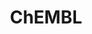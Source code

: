 ---
layout: default
bigquery: https://console.cloud.google.com/bigquery?p=patents-public-data&d=ebi_chembl&page=dataset
citation: '"The ChEMBL database in 2017." Anna Gaulton, Anne Hersey, Michał Nowotka,
  A Patrícia Bento, Jon Chambers, David Mendez, Prudence Mutowo, Francis Atkinson,
  Louisa J Bellis, Elena Cibrián-Uhalte, Mark Davies, Nathan Dedman, Anneli Karlsson,
  María Paula Magariños, John P Overington, George Papadatos, Ines Smit, Andrew R
  Leach Nucleic acids Research (2017) 45 (Database Issue), D945-D954'
contributors: European Bioinformatics Institute
cost: None
description: ChEMBL Data is a manually curated database of small molecules used in
  drug discovery, including information about existing patented drugs.
documentation: 'schema: https://www.ebi.ac.uk/chembl/db_schema


  '
last_edit: Mon, 04 Apr 2022 19:07:30 GMT
location: https://console.cloud.google.com/marketplace/product/google_patents_public_datasets/chembl
maintained_by: EMBL-EBI, an outstation of European Molecular Biology Laboratory
related_publications: '

  ChEMBL: towards direct deposition of bioassay data.


  Mendez D, Gaulton A, Bento AP, Chambers J, De Veij M, Félix E, Magariños MP, Mosquera
  JF, Mutowo P, Nowotka M, Gordillo-Marañón M, Hunter F, Junco L, Mugumbate G, Rodriguez-Lopez
  M, Atkinson F, Bosc N, Radoux CJ, Segura-Cabrera A, Hersey A, Leach AR.


  — Nucleic Acids Res. 2019; 47(D1):D930-D940. doi: 10.1093/nar/gky1075

  '
schema_fields: '[''confidence_score'', ''parent_molregno'', ''drugind_id'', ''source'',
  ''le'', ''cell_source_tax_id'', ''tax_id'', ''short_name'', ''parameter_value'',
  ''irac_code'', ''mw_freebase'', ''title'', ''direct_interaction'', ''standard_units'',
  ''withdrawn_year'', ''applicant_full_name'', ''compound_name'', ''description'',
  ''inorganic_flag'', ''hbd'', ''aidx'', ''parent_type'', ''class_level'', ''full_mwt'',
  ''name'', ''level5'', ''active_molregno'', ''chirality'', ''l5'', ''db_source'',
  ''ddd_value'', ''usan_substem'', ''standard_text_value'', ''target_type'', ''max_phase_for_ind'',
  ''first_page'', ''cellosaurus_id'', ''start_position'', ''mechanism_comment'', ''src_short_name'',
  ''journal'', ''normal_range_max'', ''entity_type'', ''l2'', ''toid'', ''cx_logd'',
  ''molecular_species'', ''published_relation'', ''ridx'', ''prod_pat_id'', ''prodrug'',
  ''published_type'', ''heavy_atoms'', ''level1'', ''molsyn_id'', ''hrac_class_id'',
  ''tbl'', ''warning_type'', ''entity_id'', ''sequence'', ''type'', ''ddd_comment'',
  ''uo_units'', ''efo_id'', ''chebi_par_id'', ''topical'', ''level2_description'',
  ''site_name'', ''level3_description'', ''src_description'', ''warning_class'', ''sequence_md5sum'',
  ''mol_hrac_id'', ''withdrawn_class'', ''mecref_id'', ''doc_type'', ''pchembl_value'',
  ''trade_name'', ''binding_site_comment'', ''related_tid'', ''activity_count'', ''domain_name'',
  ''normal_range_min'', ''hba'', ''warning_description'', ''cpd_str_alert_id'', ''level1_description'',
  ''selectivity_comment'', ''submission_date'', ''nda_type'', ''smarts'', ''active_ingredient'',
  ''relationship'', ''patent_expire_date'', ''downgraded'', ''enzyme_tid'', ''company'',
  ''doi'', ''l3'', ''standard_type'', ''source_domain_id'', ''tid'', ''hba_lipinski'',
  ''therapeutic_flag'', ''pubmed_id'', ''bei'', ''actsm_id'', ''targrel_id'', ''indication_class'',
  ''strength'', ''warning_country'', ''bto_id'', ''l4'', ''bao_format'', ''mec_id'',
  ''rgid'', ''rtb'', ''alogp'', ''psa'', ''l6'', ''acd_logd'', ''protein_class_synonym'',
  ''l7'', ''cell_name'', ''first_approval'', ''assay_organism'', ''pathway_key'',
  ''num_ro5_violations'', ''oral'', ''prediction_method'', ''withdrawn_country'',
  ''assay_id'', ''action_type'', ''num_lipinski_ro5_violations'', ''ref_url'', ''tissue_id'',
  ''pathway_id'', ''ref_type'', ''creation_date'', ''availability_type'', ''standard_value'',
  ''usan_stem_id'', ''level2'', ''component_type'', ''target_desc'', ''research_stem'',
  ''assay_cell_type'', ''qed_weighted'', ''previous_company'', ''src_id'', ''compound_key'',
  ''class_type'', ''aromatic_rings'', ''metref_id'', ''activity_id'', ''cell_description'',
  ''tid_fixed'', ''bao_endpoint'', ''stem'', ''clo_id'', ''lle'', ''parent_go_id'',
  ''first_in_class'', ''ap_id'', ''parent_id'', ''efo_term'', ''published_value'',
  ''relationship_type'', ''met_id'', ''assay_param_id'', ''qudt_units'', ''approval_date'',
  ''alert_set_id'', ''assay_tax_id'', ''mesh_id'', ''assay_category'', ''num_alerts'',
  ''units'', ''drug_product_flag'', ''mc_target_name'', ''level3'', ''who_extra'',
  ''authors'', ''uberon_id'', ''assay_test_type'', ''dosage_form'', ''ddd_id'', ''stem_class'',
  ''bao_id'', ''doc_id'', ''as_id'', ''molfile'', ''assay_strain'', ''full_molformula'',
  ''withdrawn_flag'', ''mutation'', ''oc_id'', ''standard_relation'', ''sitecomp_id'',
  ''drug_record_id'', ''assay_type'', ''subgroup'', ''cx_logp'', ''warnref_id'', ''data_validity_comment'',
  ''natural_product'', ''frac_code'', ''accession'', ''cell_source_tissue'', ''ad_type'',
  ''product_id'', ''metabolite_record_id'', ''syn_type'', ''warning_year'', ''path'',
  ''priority'', ''src_assay_id'', ''site_id'', ''molregno'', ''enzyme_name'', ''homologue'',
  ''set_name'', ''protein_class_desc'', ''l8'', ''patent_no'', ''organism'', ''ref_id'',
  ''patent_use_code'', ''smid'', ''hbd_lipinski'', ''definition'', ''mechanism_of_action'',
  ''protein_class_id'', ''end_position'', ''domain_description'', ''parenteral'',
  ''parameter_type'', ''mesh_heading'', ''species_group_flag'', ''standard_inchi_key'',
  ''cell_id'', ''curation_comment'', ''caloha_id'', ''abstract'', ''domain_type'',
  ''std_act_id'', ''publication_number'', ''label'', ''helm_notation'', ''sei'', ''go_id'',
  ''assay_source'', ''standard_inchi'', ''job_id'', ''aspect'', ''result_flag'', ''mol_irac_id'',
  ''status'', ''updated_by'', ''last_active'', ''delist_flag'', ''predbind_id'', ''standard_upper_value'',
  ''structure_type'', ''ddd_units'', ''comp_go_id'', ''domain_id'', ''cell_source_organism'',
  ''warning_id'', ''acd_most_bpka'', ''ro3_pass'', ''assay_tissue'', ''black_box_warning'',
  ''biocomp_id'', ''atc_code'', ''text_value'', ''assay_desc'', ''activity_comment'',
  ''comments'', ''db_version'', ''acd_logp'', ''drug_substance_flag'', ''orig_description'',
  ''volume'', ''annotation'', ''year'', ''mw_monoisotopic'', ''molecular_mechanism'',
  ''targcomp_id'', ''log_id'', ''component_synonym'', ''acd_most_apka'', ''idx'',
  ''site_residues'', ''l1'', ''version'', ''src_compound_id'', ''mc_organism'', ''indref_id'',
  ''ass_cls_map_id'', ''usan_stem_definition'', ''level4'', ''mol_frac_id'', ''compd_id'',
  ''dosed_ingredient'', ''chembl_id'', ''mc_target_type'', ''component_id'', ''disease_efficacy'',
  ''met_conversion'', ''cl_lincs_id'', ''alert_id'', ''issue'', ''level4_description'',
  ''upper_value'', ''cell_ontology_id'', ''ddd_admr'', ''alert_name'', ''usan_stem'',
  ''assay_subcellular_fraction'', ''patent_id'', ''substrate_record_id'', ''mol_atc_id'',
  ''target_mapping'', ''hrac_code'', ''ingredient'', ''res_stem_id'', ''confidence'',
  ''curated_by'', ''isoform'', ''stat'', ''major_class'', ''frac_class_id'', ''polymer_flag'',
  ''max_phase'', ''who_name'', ''relation'', ''published_units'', ''last_page'', ''route'',
  ''country'', ''usan_year'', ''assay_class_id'', ''formulation_id'', ''compsyn_id'',
  ''potential_duplicate'', ''canonical_smiles'', ''record_id'', ''irac_class_id'',
  ''met_comment'', ''standard_flag'', ''variant_id'', ''comp_class_id'', ''synonyms'',
  ''withdrawn_reason'', ''mc_tax_id'', ''pref_name'', ''mc_target_accession'', ''cx_most_bpka'',
  ''protclasssyn_id'', ''molecule_type'', ''co_stem_id'', ''value'', ''cx_most_apka'',
  ''updated_on'', ''relationship_desc'', ''innovator_company'', ''cidx'']'
shortname: chembl
tags:
- biotechnology
- health
- chemical
- bioinformatics
- medical
terms_of_use: CC BY-SA 3.0
title: ChEMBL
uuid: e232a192-965c-4ec9-904c-155b6dfe56c5
---